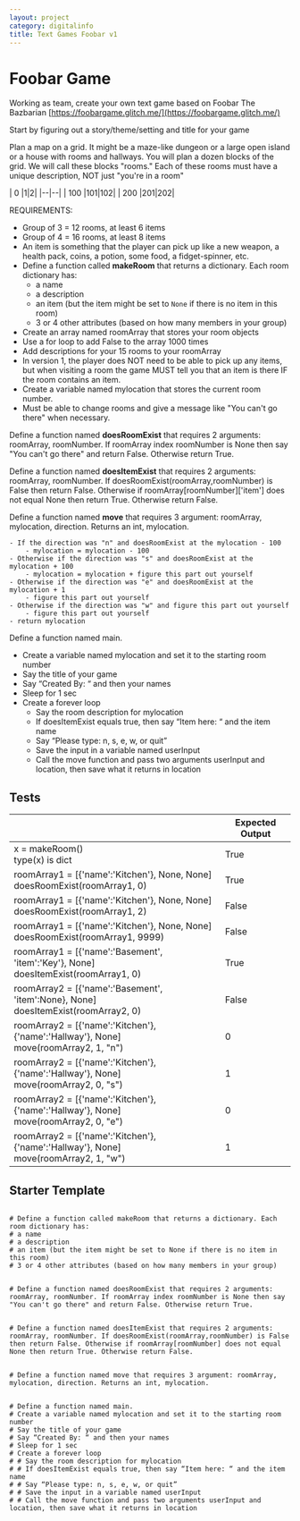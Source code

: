 ```yaml
---
layout: project
category: digitalinfo
title: Text Games Foobar v1
---
```


# Foobar Game

Working as team, create your own text game based on Foobar The Bazbarian [https://foobargame.glitch.me/](https://foobargame.glitch.me/)

Start by figuring out a story/theme/setting and title for your game

Plan a map on a grid. It might be a maze-like dungeon or a large open island or a house with rooms and hallways. You will plan a dozen blocks of the grid. We will call these blocks "rooms." Each of these rooms must have a unique description, NOT just "you're in a room"


| 0 |1|2|
|--|--|
| 100 |101|102|
| 200 |201|202|

REQUIREMENTS:

  * Group of 3 = 12 rooms, at least 6 items
  * Group of 4 = 16 rooms, at least 8 items
  * An item is something that the player can pick up like a new weapon, a health pack, coins, a potion, some food, a fidget-spinner, etc.
  * Define a function called __makeRoom__ that returns a dictionary. Each room dictionary has:
    - a name
    - a description
    - an item (but the item might be set to ```None``` if there is no item in this room)
    - 3 or 4 other attributes (based on how many members in your group)
  * Create an array named roomArray that stores your room objects
  * Use a for loop to add False to the array 1000 times
  * Add descriptions for your 15 rooms to your roomArray
  * In version 1, the player does NOT need to be able to pick up any items, but when visiting a room the game MUST tell you that an item is there IF the room contains an item.
  * Create a variable named mylocation that stores the current room number.
  * Must be able to change rooms and give a message like "You can't go there" when necessary.


Define a function named __doesRoomExist__ that requires 2 arguments: roomArray, roomNumber. If roomArray index roomNumber is None then say "You can't go there" and return False. Otherwise return True.

Define a function named __doesItemExist__ that requires 2 arguments: roomArray, roomNumber. If doesRoomExist(roomArray,roomNumber) is False then return False. Otherwise if roomArray[roomNumber]['item'] does not equal None then return True. Otherwise return False.


Define a function named __move__ that requires 3 argument: roomArray, mylocation, direction. Returns an int, mylocation.

    - If the direction was "n" and doesRoomExist at the mylocation - 100
        - mylocation = mylocation - 100
    - Otherwise if the direction was "s" and doesRoomExist at the mylocation + 100
        - mylocation = mylocation + figure this part out yourself
    - Otherwise if the direction was "e" and doesRoomExist at the mylocation + 1
        - figure this part out yourself
    - Otherwise if the direction was "w" and figure this part out yourself
        - figure this part out yourself
    - return mylocation


Define a function named main.

- Create a variable named mylocation and set it to the starting room number
- Say the title of your game
- Say “Created By: “ and then your names
- Sleep for 1 sec
- Create a forever loop
  - Say the room description for mylocation
  - If doesItemExist equals true, then say “Item here: “ and the item name
  - Say “Please type: n, s, e, w, or quit”
  - Save the input in a variable named userInput
  - Call the move function and pass two arguments userInput and location, then save what it returns in location


## Tests

||Expected Output|
|---|---|
|x = makeRoom()<br>type(x) is dict|True|
|roomArray1 = [{'name':'Kitchen'}, None, None]<br>doesRoomExist(roomArray1, 0)|True|
|roomArray1 = [{'name':'Kitchen'}, None, None]<br>doesRoomExist(roomArray1, 2)|False|
|roomArray1 = [{'name':'Kitchen'}, None, None]<br>doesRoomExist(roomArray1, 9999)|False|
|roomArray1 = [{'name':'Basement', 'item':'Key'}, None]<br>doesItemExist(roomArray1, 0)|True|
|roomArray2 = [{'name':'Basement', 'item':None}, None]<br>doesItemExist(roomArray2, 0)|False|
|roomArray2 = [{'name':'Kitchen'}, {'name':'Hallway'}, None]<br>move(roomArray2, 1, "n")|0|
|roomArray2 = [{'name':'Kitchen'}, {'name':'Hallway'}, None]<br>move(roomArray2, 0, "s")|1|
|roomArray2 = [{'name':'Kitchen'}, {'name':'Hallway'}, None]<br>move(roomArray2, 0, "e")|0|
|roomArray2 = [{'name':'Kitchen'}, {'name':'Hallway'}, None]<br>move(roomArray2, 1, "w")|1|


## Starter Template

```

# Define a function called makeRoom that returns a dictionary. Each room dictionary has:
# a name
# a description
# an item (but the item might be set to None if there is no item in this room)
# 3 or 4 other attributes (based on how many members in your group)


# Define a function named doesRoomExist that requires 2 arguments: roomArray, roomNumber. If roomArray index roomNumber is None then say "You can't go there" and return False. Otherwise return True.


# Define a function named doesItemExist that requires 2 arguments: roomArray, roomNumber. If doesRoomExist(roomArray,roomNumber) is False then return False. Otherwise if roomArray[roomNumber] does not equal None then return True. Otherwise return False.


# Define a function named move that requires 3 argument: roomArray, mylocation, direction. Returns an int, mylocation.


# Define a function named main.
# Create a variable named mylocation and set it to the starting room number
# Say the title of your game
# Say “Created By: “ and then your names
# Sleep for 1 sec
# Create a forever loop
# # Say the room description for mylocation
# # If doesItemExist equals true, then say “Item here: “ and the item name
# # Say “Please type: n, s, e, w, or quit”
# # Save the input in a variable named userInput
# # Call the move function and pass two arguments userInput and location, then save what it returns in location
```
  
